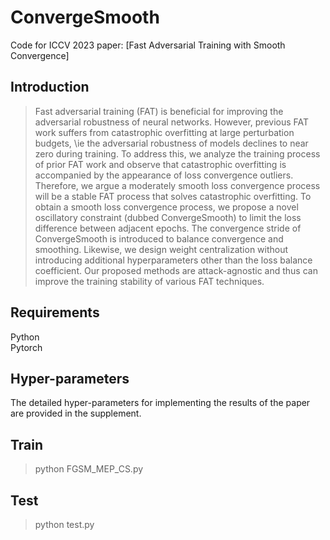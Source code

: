﻿# ConvergeSmooth
Code for ICCV 2023 paper: [Fast Adversarial Training with Smooth Convergence]
## Introduction
> 	Fast adversarial training (FAT) is beneficial for improving the adversarial robustness of neural networks.
	However, previous FAT work suffers from catastrophic overfitting at large perturbation budgets, \ie the adversarial robustness of models declines to near zero during training. 
	To address this, we analyze the training process of prior FAT work and observe that catastrophic overfitting is accompanied by the appearance of loss convergence outliers.
	Therefore, we argue a moderately smooth loss convergence process will be a stable FAT process that solves catastrophic overfitting.
    To obtain a smooth loss convergence process, we propose a novel oscillatory constraint (dubbed ConvergeSmooth) to limit the loss difference between adjacent epochs. The convergence stride of ConvergeSmooth is introduced to balance convergence and smoothing.
Likewise, we design weight centralization without introducing additional hyperparameters other than the loss balance coefficient.
	Our proposed methods are attack-agnostic and thus can improve the training stability of various FAT techniques.
## Requirements
Python </br>
Pytorch </br>

## Hyper-parameters 
The detailed hyper-parameters for implementing the results of the paper are provided in the supplement.
## Train
> python FGSM_MEP_CS.py

## Test
> python test.py






